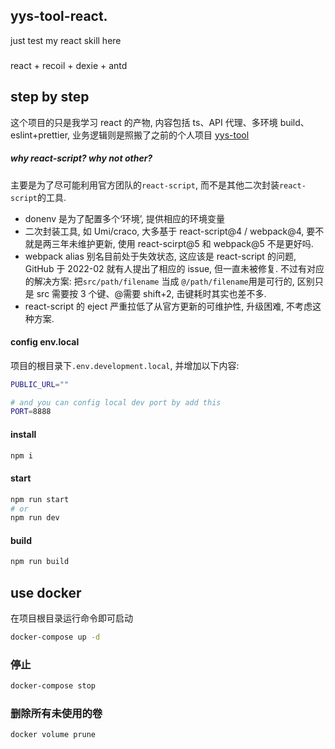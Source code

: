 ## yys-tool-react.

just test my react skill here

###

react + recoil + dexie + antd

## step by step

这个项目的只是我学习 react 的产物, 内容包括 ts、API 代理、多环境 build、eslint+prettier, 业务逻辑则是照搬了之前的个人项目 [yys-tool](https://github.com/wu67/yys-tool)

##### why react-script? why not other?

主要是为了尽可能利用官方团队的`react-script`, 而不是其他二次封装`react-script`的工具.

- donenv 是为了配置多个‘环境’, 提供相应的环境变量
- 二次封装工具, 如 Umi/craco, 大多基于 react-script@4 / webpack@4, 要不就是两三年未维护更新, 使用 react-scirpt@5 和 webpack@5 不是更好吗.
- webpack alias 别名目前处于失效状态, 这应该是 react-script 的问题, GitHub 于 2022-02 就有人提出了相应的 issue, 但一直未被修复. 不过有对应的解决方案: 把`src/path/filename` 当成 `@/path/filename`用是可行的, 区别只是 src 需要按 3 个键、@需要 shift+2, 击键耗时其实也差不多.
- react-script 的 eject 严重拉低了从官方更新的可维护性, 升级困难, 不考虑这种方案.

#### config env.local

项目的根目录下`.env.development.local`, 并增加以下内容:

```bash
PUBLIC_URL=""

# and you can config local dev port by add this
PORT=8888

```

#### install

```bash
npm i
```

#### start

```bash
npm run start
# or
npm run dev
```

#### build

```bash
npm run build
```

## use docker

在项目根目录运行命令即可启动

```bash
docker-compose up -d
```

### 停止

```bash
docker-compose stop
```

### 删除所有未使用的卷

```bash
docker volume prune
```
